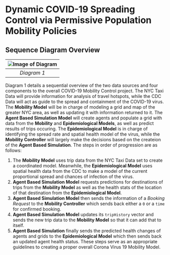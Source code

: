 # Dynamic COVID-19 Spreading Control via Permissive Population Mobility Policies
## Sequence Diagram Overview
| ![Image of Diagram](https://i.imgur.com/fvl5zuL.png) |
| :--: |
| *Diagram 1* |
Diagram 1 details a sequential overview of the two data sources and four components to the overall COVID-19 Mobility Control project. The NYC Taxi Data will provide information for analysis of travel hotspots, while the CDC Data will act as guide to the spread and containment of the COVID-19 virus. The **Mobility Model** will be in charge of modeling a grid and map of the greater NYC area, as well as updating it with information returned to it. The **Agent Based Simulation Model** will create agents and populate a grid with data from the **Mobility** and **Epidemiological Models**, as well as predict results of trips occuring. The **Epidemiological Model** is in charge of identifying the spread rate and spatial health model of the virus, while the **Mobility Controller** will largely make the decisions based on the createion of the **Agent Based Simulation**.
The steps in order of progression are as follows:
1. The **Mobility Model** uses trip data from the NYC Taxi Data set to create a coordinated model. Meanwhile, the **Epidemiological Model** uses spatial health data from the CDC to make a model of the current proportional spread and chances of infection of the virus.
2. **Agent Based Simulation Model** requests predictions for destinations of trips from the **Mobility Model** as well as the health stats of the location of that destination from the **Epidemiological Model**.
3. **Agent Based Simulation Model** then sends the information of a *Booking Request* to the **Mobility Controller** which sends back either a `0` or a `time` for confirmed booking. 
4. **Agent Based Simulation Model** updates its `tripHistory` vector and sends the new trip data to the **Mobility Model** so that it can add that to itself.
5. **Agent Based Simulation** finally sends the predicted health changes of agents and grids to the **Epidemiological Model** which then sends back an updated agent health status. 
These steps serve as an appropriate guidelines to creating a proper overall Corona Virus 19 Mobility Model.
